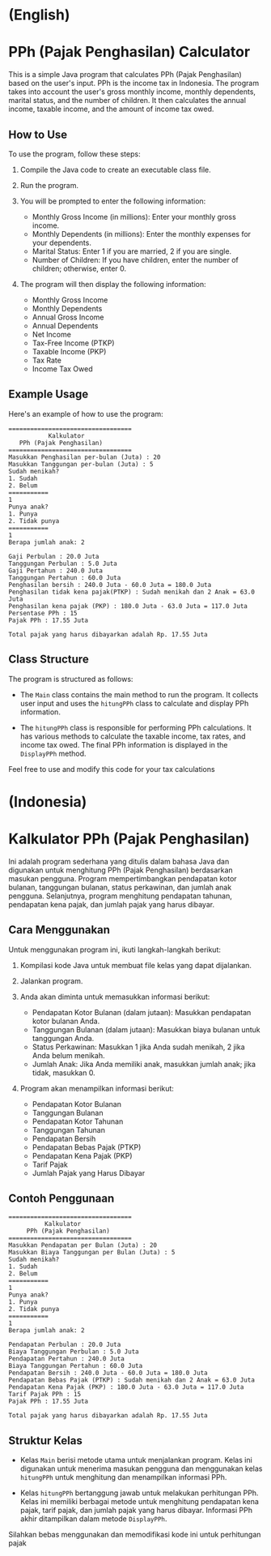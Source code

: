 # (English)
# PPh (Pajak Penghasilan) Calculator

This is a simple Java program that calculates PPh (Pajak Penghasilan) based on the user's input. PPh is the income tax in Indonesia. The program takes into account the user's gross monthly income, monthly dependents, marital status, and the number of children. It then calculates the annual income, taxable income, and the amount of income tax owed.

## How to Use

To use the program, follow these steps:

1. Compile the Java code to create an executable class file.

2. Run the program.

3. You will be prompted to enter the following information:
    - Monthly Gross Income (in millions): Enter your monthly gross income.
    - Monthly Dependents (in millions): Enter the monthly expenses for your dependents.
    - Marital Status: Enter 1 if you are married, 2 if you are single.
    - Number of Children: If you have children, enter the number of children; otherwise, enter 0.

4. The program will then display the following information:
    - Monthly Gross Income
    - Monthly Dependents
    - Annual Gross Income
    - Annual Dependents
    - Net Income
    - Tax-Free Income (PTKP)
    - Taxable Income (PKP)
    - Tax Rate
    - Income Tax Owed

## Example Usage

Here's an example of how to use the program:

```
==================================
		   Kalkulator
   PPh (Pajak Penghasilan)
==================================
Masukkan Penghasilan per-bulan (Juta) : 20
Masukkan Tanggungan per-bulan (Juta) : 5
Sudah menikah?
1. Sudah
2. Belum
===========
1
Punya anak?
1. Punya
2. Tidak punya
===========
1
Berapa jumlah anak: 2

Gaji Perbulan : 20.0 Juta
Tanggungan Perbulan : 5.0 Juta
Gaji Pertahun : 240.0 Juta
Tanggungan Pertahun : 60.0 Juta
Penghasilan bersih : 240.0 Juta - 60.0 Juta = 180.0 Juta
Penghasilan tidak kena pajak(PTKP) : Sudah menikah dan 2 Anak = 63.0 Juta
Penghasilan kena pajak (PKP) : 180.0 Juta - 63.0 Juta = 117.0 Juta
Persentase PPh : 15
Pajak PPh : 17.55 Juta

Total pajak yang harus dibayarkan adalah Rp. 17.55 Juta
```

## Class Structure

The program is structured as follows:

- The `Main` class contains the main method to run the program. It collects user input and uses the `hitungPPh` class to calculate and display PPh information.

- The `hitungPPh` class is responsible for performing PPh calculations. It has various methods to calculate the taxable income, tax rates, and income tax owed. The final PPh information is displayed in the `DisplayPPh` method.

Feel free to use and modify this code for your tax calculations
#

# (Indonesia)

# Kalkulator PPh (Pajak Penghasilan)

Ini adalah program sederhana yang ditulis dalam bahasa Java dan digunakan untuk menghitung PPh (Pajak Penghasilan) berdasarkan masukan pengguna. Program mempertimbangkan pendapatan kotor bulanan, tanggungan bulanan, status perkawinan, dan jumlah anak pengguna. Selanjutnya, program menghitung pendapatan tahunan, pendapatan kena pajak, dan jumlah pajak yang harus dibayar.

## Cara Menggunakan

Untuk menggunakan program ini, ikuti langkah-langkah berikut:

1. Kompilasi kode Java untuk membuat file kelas yang dapat dijalankan.

2. Jalankan program.

3. Anda akan diminta untuk memasukkan informasi berikut:
    - Pendapatan Kotor Bulanan (dalam jutaan): Masukkan pendapatan kotor bulanan Anda.
    - Tanggungan Bulanan (dalam jutaan): Masukkan biaya bulanan untuk tanggungan Anda.
    - Status Perkawinan: Masukkan 1 jika Anda sudah menikah, 2 jika Anda belum menikah.
    - Jumlah Anak: Jika Anda memiliki anak, masukkan jumlah anak; jika tidak, masukkan 0.

4. Program akan menampilkan informasi berikut:
    - Pendapatan Kotor Bulanan
    - Tanggungan Bulanan
    - Pendapatan Kotor Tahunan
    - Tanggungan Tahunan
    - Pendapatan Bersih
    - Pendapatan Bebas Pajak (PTKP)
    - Pendapatan Kena Pajak (PKP)
    - Tarif Pajak
    - Jumlah Pajak yang Harus Dibayar

## Contoh Penggunaan



```
==================================
          Kalkulator
     PPh (Pajak Penghasilan)
==================================
Masukkan Pendapatan per Bulan (Juta) : 20
Masukkan Biaya Tanggungan per Bulan (Juta) : 5
Sudah menikah?
1. Sudah
2. Belum
===========
1
Punya anak?
1. Punya
2. Tidak punya
===========
1
Berapa jumlah anak: 2

Pendapatan Perbulan : 20.0 Juta
Biaya Tanggungan Perbulan : 5.0 Juta
Pendapatan Pertahun : 240.0 Juta
Biaya Tanggungan Pertahun : 60.0 Juta
Pendapatan Bersih : 240.0 Juta - 60.0 Juta = 180.0 Juta
Pendapatan Bebas Pajak (PTKP) : Sudah menikah dan 2 Anak = 63.0 Juta
Pendapatan Kena Pajak (PKP) : 180.0 Juta - 63.0 Juta = 117.0 Juta
Tarif Pajak PPh : 15
Pajak PPh : 17.55 Juta

Total pajak yang harus dibayarkan adalah Rp. 17.55 Juta
```

## Struktur Kelas


- Kelas `Main` berisi metode utama untuk menjalankan program. Kelas ini digunakan untuk menerima masukan pengguna dan menggunakan kelas `hitungPPh` untuk menghitung dan menampilkan informasi PPh.

- Kelas `hitungPPh` bertanggung jawab untuk melakukan perhitungan PPh. Kelas ini memiliki berbagai metode untuk menghitung pendapatan kena pajak, tarif pajak, dan jumlah pajak yang harus dibayar. Informasi PPh akhir ditampilkan dalam metode `DisplayPPh`.

Silahkan bebas menggunakan dan memodifikasi kode ini untuk perhitungan pajak